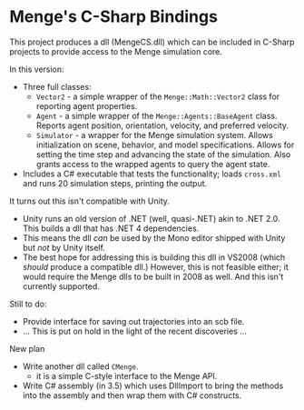 Menge's C-Sharp Bindings
========================

This project produces a dll (MengeCS.dll) which can be included in C-Sharp
projects to provide access to the Menge simulation core.

In this version:

   - Three full classes:
      - ``Vector2`` - a simple wrapper of the `Menge::Math::Vector2` class for reporting agent properties.
      - ``Agent`` - a simple wrapper of the `Menge::Agents::BaseAgent` class.  Reports agent position, orientation, velocity, and preferred velocity.
      - ``Simulator`` - a wrapper for the Menge simulation system.  Allows initialization on scene, behavior, and model specifications.  Allows for setting the time step and advancing the state of the simulation.  Also grants access to the wrapped agents to query the agent state.
   - Includes a C# executable that tests the functionality; loads `cross.xml` and runs 20 simulation steps, printing the output.
   
It turns out this isn't compatible with Unity.
   - Unity runs an old version of .NET (well, quasi-.NET) akin to .NET 2.0.  This builds a dll that has .NET 4 dependencies.
   - This means the dll *can* be used by the Mono editor shipped with Unity but *not* by Unity itself.
   - The best hope for addressing this is building this dll in VS2008 (which *should* produce a compatible dll.)  However, this is not feasible either; it would require the Menge dlls to be built in 2008 as well.  And this isn't currently supported.

Still to do:
   - Provide interface for saving out trajectories into an scb file.
   - ... This is put on hold in the light of the recent discoveries ...
   
New plan
   - Write another dll called ``CMenge``.
      - it is a simple C-style interface to the Menge API.
   - Write C# assembly (in 3.5) which uses DllImport to bring the methods into the assembly and then wrap them with C# constructs.
